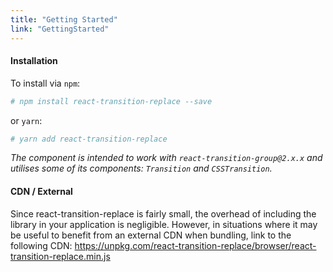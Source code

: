 ```yaml
---
title: "Getting Started"
link: "GettingStarted"
---
```


#### Installation

To install via `npm`:
```bash
# npm install react-transition-replace --save
```
 or `yarn`:
```bash
# yarn add react-transition-replace
```

_The component is intended to work with `react-transition-group@2.x.x`
and utilises some of its components: `Transition` and `CSSTransition`._

#### CDN / External

Since react-transition-replace is fairly small, the overhead of including
the library in your application is negligible. However, in situations
where it may be useful to benefit from an external CDN when bundling,
link to the following CDN: https://unpkg.com/react-transition-replace/browser/react-transition-replace.min.js
